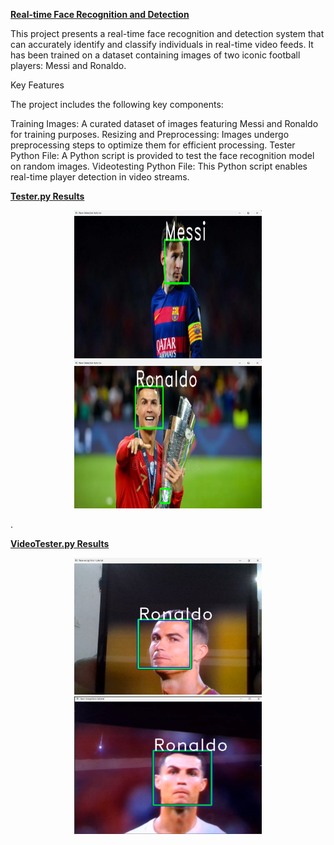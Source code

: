 **<u>Real-time Face Recognition and Detection</u>**

This project presents a real-time face recognition and detection system that can accurately identify and classify individuals in real-time video feeds. It has been trained on a dataset containing images of two iconic football players: Messi and Ronaldo.

Key Features

The project includes the following key components:

Training Images: A curated dataset of images featuring Messi and Ronaldo for training purposes.
Resizing and Preprocessing: Images undergo preprocessing steps to optimize them for efficient processing.
Tester Python File: A Python script is provided to test the face recognition model on random images.
Videotesting Python File: This Python script enables real-time player detection in video streams.


**<u>Tester.py Results</u>**

<p align="center">
  <img src="OutputImage/OutputImage1.png" width="300" />
  <img src="OutputImage/OutputImage2.png" width="300" />
</p>

.

**<u>VideoTester.py Results</u>**

<p align="center">
  <img src="OutputImage/LiveOutputImage1.png" width="300" />
  <img src="OutputImage/LiveOutputImage2.png" width="300" />
</p>
